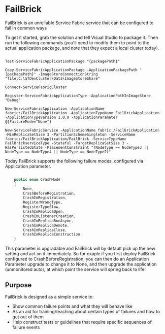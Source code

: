 # FailBrick
FailBrick is an unreliable Service Fabric service that can be configured to fail in common ways

To get it started, grab the solution and tell Visual Studio to package it. Then run the following commands (you'll need to modify them to point to the actual application package, and note that they expect a local cluster today).

``` posh

Test-ServiceFabricApplicationPackage "{packagePath}"

Copy-ServiceFabricApplicationPackage -ApplicationPackagePath "{packagePath}" -ImageStoreConnectionString "file:C:\SfDevCluster\Data\ImageStoreShare"

Connect-ServiceFabricCluster

Register-ServiceFabricApplicationType -ApplicationPathInImageStore "Debug"

New-ServiceFabricApplication -ApplicationName fabric:/FailBrickApplication -ApplicationTypeName FailBrickApplication -ApplicationTypeVersion 1.0.0 -ApplicationParameter @{FailureMode="None"}

New-ServiceFabricService -ApplicationName fabric:/FailBrickApplication -MinReplicaSetSize 3 -PartitionSchemeSingleton -ServiceName fabric:/FailBrickApplication/FailBrick -ServiceTypeName FailBrickserviceType -Stateful -TargetReplicaSetSize 3 -HasPersistedState -PlacementConstraint "(NodeType == NodeType3 || NodeType == NodeType4 || NodeType == NodeType2)"

```

Today FailBrick supports the following failure modes, configured via Application parameter. 

``` csharp

    public enum CrashMode
    {
        None,
        CrashBeforeRegistration,
        CrashInRegistration,
        RegisterWrongType,
        RegisterTypeSlow,
        CrashInReplicaOpen,
        CrashInListenerCreation,
        CrashInReplicaRunAsync,
        CrashInReplicaDemote,
        CrashInReplicaClose,
        CrashInReplicaConstruction
    }
  ```

This parameter is upgradable and FailBrick will by default pick up the new setting and act on it immediately. So for exaple if you first deploy FailBrick configured to CrashBeforeRegistration, you can then do an Application Parameter upgrade to change it to None, and then upgrade the application (unmonitored auto), at which point the service will spring back to life!

## Purpose
FailBrick is designed as a simple service to:

 - Show common failure points and what they will behave like
 - As an aid for training/teaching about certain types of failures and how to get out of them
 - Help construct tests or guidelines that require specific sequences of failure events
